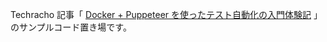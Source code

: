 Techracho 記事「 [Docker + Puppeteer を使ったテスト自動化の入門体験記](https://techracho.bpsinc.jp/ebi/2019_12_11/76458) 」のサンプルコード置き場です。
